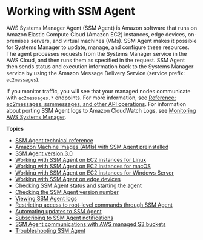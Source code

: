 # Working with SSM Agent<a name="ssm-agent"></a>

AWS Systems Manager Agent \(SSM Agent\) is Amazon software that runs on Amazon Elastic Compute Cloud \(Amazon EC2\) instances, edge devices, on\-premises servers, and virtual machines \(VMs\)\. SSM Agent makes it possible for Systems Manager to update, manage, and configure these resources\. The agent processes requests from the Systems Manager service in the AWS Cloud, and then runs them as specified in the request\. SSM Agent then sends status and execution information back to the Systems Manager service by using the Amazon Message Delivery Service \(service prefix: `ec2messages`\)\.

If you monitor traffic, you will see that your managed nodes communicate with `ec2messages.*` endpoints\. For more information, see [Reference: ec2messages, ssmmessages, and other API operations](systems-manager-setting-up-messageAPIs.md)\. For information about porting SSM Agent logs to Amazon CloudWatch Logs, see [Monitoring AWS Systems Manager](monitoring.md)\.

**Topics**
+ [SSM Agent technical reference](ssm-agent-technical-details.md)
+ [Amazon Machine Images \(AMIs\) with SSM Agent preinstalled](ami-preinstalled-agent.md)
+ [SSM Agent version 3\.0](ssm-agent-v3.md)
+ [Working with SSM Agent on EC2 instances for Linux](sysman-install-ssm-agent.md)
+ [Working with SSM Agent on EC2 instances for macOS](install-ssm-agent-macos.md)
+ [Working with SSM Agent on EC2 instances for Windows Server](sysman-install-ssm-win.md)
+ [Working with SSM Agent on edge devices](install-ssm-agent-edge-devices.md)
+ [Checking SSM Agent status and starting the agent](ssm-agent-status-and-restart.md)
+ [Checking the SSM Agent version number](ssm-agent-get-version.md)
+ [Viewing SSM Agent logs](sysman-agent-logs.md)
+ [Restricting access to root\-level commands through SSM Agent](ssm-agent-restrict-root-level-commands.md)
+ [Automating updates to SSM Agent](ssm-agent-automatic-updates.md)
+ [Subscribing to SSM Agent notifications](ssm-agent-subscribe-notifications.md)
+ [SSM Agent communications with AWS managed S3 buckets](ssm-agent-minimum-s3-permissions.md)
+ [Troubleshooting SSM Agent](troubleshooting-ssm-agent.md)